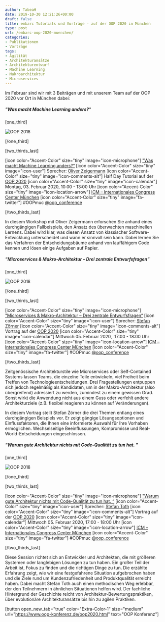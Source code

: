 ```yaml
---
author: TabeaH
date: 2019-10-30 12:21:26+00:00
draft: false
title: embarc Tutorials und Vorträge - auf der OOP 2020 in München
type: post
url: /embarc-oop-2020-muenchen/
categories:
- Publikationen
- Vorträge
tags:
- Agilität
- Architekturansätze
- Architekturentwurf
- Machine Learning
- Makroarchitektur
- Microservices
---
```


Im Februar sind wir mit 3 Beiträgen und mit unserem Team auf der OOP 2020 vor Ort in München dabei:


##### "Was macht Machine Learning anders?"


[one_third]


![OOP 2018](https://www.embarc.de/wp-content/uploads/2017/09/logo-sub-title_oop.png)



[/one_third]

[two_thirds_last]

[icon color="Accent-Color" size="tiny" image="icon-microphone"] ["Was macht Machine Learning anders?“](https://www.oop-konferenz.de/oop2020/programm/konferenzprogramm/sessiondetails/action/detail/session/mo-5-3/title/was-macht-machine-learning-anders.html)
[icon color="Accent-Color" size="tiny" image="icon-user"] Sprecher: [Oliver Zeigermann](https://www.embarc.de/oliver-zeigermann)
[icon color="Accent-Color" size="tiny" image="icon-comments-alt"] Half Day Tutorial auf der [OOP 2020](https://www.oop-konferenz.de/oop2020.html)
[icon color="Accent-Color" size="tiny" image="icon-calendar"] Montag, 03. Februar 2020, 10:00 - 13:00 Uhr
[icon color="Accent-Color" size="tiny" image="icon-location-arrow"] [ICM – Internationales Congress Center München](https://www.oop-konferenz.de/oop2020/service/anreise/location.html)
[icon color="Accent-Color" size="tiny" image="fa-twitter"] #OOPmuc [@oop_conference](https://twitter.com/oop_conference)

[/two_thirds_last]

In diesem Workshop mit Oliver Zeigermann erforschen Sie anhand eines durchgängigen Fallbeispiels, den Ansatz des überwachten maschinellen Lernens. Dabei wird klar, was diesen Ansatz von klassischer Software-Entwicklung unterscheidet und wann er sinnvoll sein kann. Dabei lernen Sie das Verfahren der Entscheidungsbäume anhand von lauffähigem Code kennen und lösen einige Aufgaben auf Papier.


##### "Microservices & Makro-Architektur – Drei zentrale Entwurfsfragen"


[one_third]


![OOP 2018](https://www.embarc.de/wp-content/uploads/2017/09/logo-sub-title_oop.png)



[/one_third]

[two_thirds_last]

[icon color="Accent-Color" size="tiny" image="icon-microphone"] ["Microservices & Makro-Architektur – Drei zentrale Entwurfsfragen“](https://www.oop-konferenz.de/oop2020/programm/konferenzprogramm/sessiondetails/action/detail/session/mi-14-4/title/microservices-makro-architektur-drei-zentrale-entwurfsfragen.html)
[icon color="Accent-Color" size="tiny" image="icon-user"] Sprecher: [Stefan Zörner](https://www.embarc.de/stefan-zoerner)
[icon color="Accent-Color" size="tiny" image="icon-comments-alt"] Vortrag auf der [OOP 2020](https://www.oop-konferenz.de/oop2020.html)
[icon color="Accent-Color" size="tiny" image="icon-calendar"] Mittwoch 05. Februar 2020,  17:00 - 18:00 Uhr
[icon color="Accent-Color" size="tiny" image="icon-location-arrow"] [ICM – Internationales Congress Center München](https://www.oop-konferenz.de/oop2020/service/anreise/location.html)
[icon color="Accent-Color" size="tiny" image="fa-twitter"] #OOPmuc [@oop_conference](https://twitter.com/oop_conference)

[/two_thirds_last]

Zeitgenössische Architekturstile wie Microservices oder Self-Contained Systems lassen Teams, die einzelne Teile entwickeln, viel Freiheit beim Treffen von Technologieentscheidungen.
Drei Fragestellungen entpuppen sich jedoch regelmäßig als Kandidaten, um in der Makro-Architektur (also übergreifend) adressiert zu werden, zumindest zu einem gewissen Grad. Sonst wirkt die Anwendung nicht aus einem Guss oder verfehlt andere Architekturziele (z.B. flexibel reagieren zu können auf Veränderungen).

In diesem Vortrag stellt Stefan Zörner die drei Themen entlang eines durchgängigen Beispiels vor. Er zeigt gängige Lösungsoptionen und Einflussfaktoren, die Ihnen eine informierte Auswahl für Ihre Vorhaben ermöglichen. Wechselseitige Beeinflussungen, Kompromisse und Real-World-Entscheidungen eingeschlossen.


##### "Warum gute Architektur nichts mit Code-Qualität zu tun hat. "


[one_third]


![OOP 2018](https://www.embarc.de/wp-content/uploads/2017/09/logo-sub-title_oop.png)



[/one_third]

[two_thirds_last]

[icon color="Accent-Color" size="tiny" image="icon-microphone"] ["Warum gute Architektur nichts mit Code-Qualität zu tun hat. “](https://www.oop-konferenz.de/oop2020/programm/konferenzprogramm/sessiondetails/action/detail/session/mi-24-5/title/warum-gute-architektur-nichts-mit-code-qualitaet-zu-tun-hat.html)
[icon color="Accent-Color" size="tiny" image="icon-user"] Sprecher: [Stefan Toth](https://www.embarc.de/stefan-toth)
[icon color="Accent-Color" size="tiny" image="icon-comments-alt"] Vortrag auf der [OOP 2020](https://www.oop-konferenz.de/oop2020.html)
[icon color="Accent-Color" size="tiny" image="icon-calendar"] Mittwoch 05. Februar 2020, 17:00 - 18:00 Uhr
[icon color="Accent-Color" size="tiny" image="icon-location-arrow"] [ICM – Internationales Congress Center München](https://www.oop-konferenz.de/oop2020/service/anreise/location.html)
[icon color="Accent-Color" size="tiny" image="fa-twitter"] #OOPmuc [@oop_conference](https://twitter.com/oop_conference)

[/two_thirds_last]

Diese Session richtet sich an Entwickler und Architekten, die mit größeren Systemen oder langlebigen Lösungen zu tun haben. Ein großer Teil der Arbeit ist, Fokus zu finden und die richtigen Dinge zu tun.
Die erzählte Erfahrung zeigt, wie wir eine festgefahrene Situation aufgebrochen haben und die Ziele rund um Kundenzufriedenheit und Produktqualität erreicht haben. Dabei macht Stefan Toth auch einen methodischen Weg erlebbar, der den Teilnehmern in ähnlichen Situationen helfen wird.
Der fachliche Hintergrund der Geschichte reicht von Architektur-Bewertungspraktiken, über evolutionäre Architekturansätze bis hin zu agilen Praktiken.


[button open_new_tab="true" color="Extra-Color-1" size="medium" url="https://www.oop-konferenz.de/oop2020.html" text="OOP Konferenz"]
